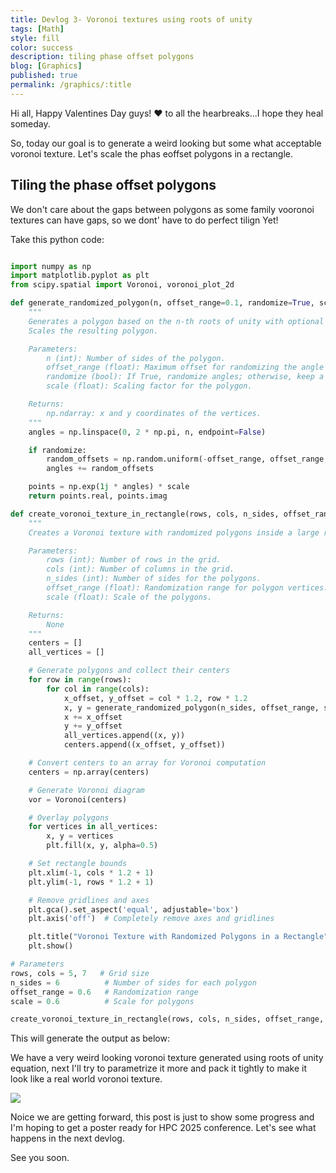 ```yaml
---
title: Devlog 3- Voronoi textures using roots of unity
tags: [Math]
style: fill
color: success
description: tiling phase offset polygons
blog: [Graphics]
published: true
permalink: /graphics/:title
---
```

<script src="https://cdn.mathjax.org/mathjax/latest/MathJax.js?config=TeX-AMS-MML_HTMLorMML" type="text/javascript"></script> 


Hi all, Happy Valentines Day guys! ❤️ to all the hearbreaks...I hope they heal someday. 

So, today our goal is to generate a weird looking but some what acceptable voronoi texture. Let's scale the phas eoffset polygons in a rectangle.

## Tiling the phase offset polygons 
We don't care about the gaps between polygons as some family vooronoi textures can have gaps, so we dont' have to do perfect tilign Yet!
 
Take this python code:

```python

import numpy as np
import matplotlib.pyplot as plt
from scipy.spatial import Voronoi, voronoi_plot_2d

def generate_randomized_polygon(n, offset_range=0.1, randomize=True, scale=1.0):
    """
    Generates a polygon based on the n-th roots of unity with optional random offsets.
    Scales the resulting polygon.

    Parameters:
        n (int): Number of sides of the polygon.
        offset_range (float): Maximum offset for randomizing the angle (radians).
        randomize (bool): If True, randomize angles; otherwise, keep a perfect polygon.
        scale (float): Scaling factor for the polygon.

    Returns:
        np.ndarray: x and y coordinates of the vertices.
    """
    angles = np.linspace(0, 2 * np.pi, n, endpoint=False)

    if randomize:
        random_offsets = np.random.uniform(-offset_range, offset_range, n)
        angles += random_offsets

    points = np.exp(1j * angles) * scale
    return points.real, points.imag

def create_voronoi_texture_in_rectangle(rows, cols, n_sides, offset_range, scale=1.0):
    """
    Creates a Voronoi texture with randomized polygons inside a large rectangular bounding box.

    Parameters:
        rows (int): Number of rows in the grid.
        cols (int): Number of columns in the grid.
        n_sides (int): Number of sides for the polygons.
        offset_range (float): Randomization range for polygon vertices.
        scale (float): Scale of the polygons.

    Returns:
        None
    """
    centers = []
    all_vertices = []

    # Generate polygons and collect their centers
    for row in range(rows):
        for col in range(cols):
            x_offset, y_offset = col * 1.2, row * 1.2
            x, y = generate_randomized_polygon(n_sides, offset_range, scale=scale)
            x += x_offset
            y += y_offset
            all_vertices.append((x, y))
            centers.append((x_offset, y_offset))

    # Convert centers to an array for Voronoi computation
    centers = np.array(centers)

    # Generate Voronoi diagram
    vor = Voronoi(centers)

    # Overlay polygons
    for vertices in all_vertices:
        x, y = vertices
        plt.fill(x, y, alpha=0.5)

    # Set rectangle bounds
    plt.xlim(-1, cols * 1.2 + 1)
    plt.ylim(-1, rows * 1.2 + 1)

    # Remove gridlines and axes
    plt.gca().set_aspect('equal', adjustable='box')
    plt.axis('off')  # Completely remove axes and gridlines

    plt.title("Voronoi Texture with Randomized Polygons in a Rectangle")
    plt.show()

# Parameters
rows, cols = 5, 7   # Grid size
n_sides = 6          # Number of sides for each polygon
offset_range = 0.6   # Randomization range
scale = 0.6          # Scale for polygons

create_voronoi_texture_in_rectangle(rows, cols, n_sides, offset_range, scale)

```
This will generate the output as below: 

We have a very weird looking voronoi texture generated using roots of unity equation, next I'll try to parametrize it more and pack it tightly to make it look like a real world voronoi texture.

![](https://pikachuxxxx.github.io/assets/images/blog/voronoi/voronoi_tiled.png)

Noice we are getting forward, this post is just to show some progress and I'm hoping to get a poster ready for HPC 2025 conference. Let's see what happens in the next devlog.

See you soon.


